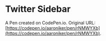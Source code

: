 # Twitter Sidebar

A Pen created on CodePen.io. Original URL: [https://codepen.io/aaroniker/pen/rNMWYXb](https://codepen.io/aaroniker/pen/rNMWYXb).

